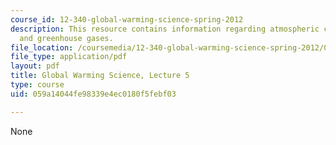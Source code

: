 ```yaml
---
course_id: 12-340-global-warming-science-spring-2012
description: This resource contains information regarding atmospheric composition
  and greenhouse gases.
file_location: /coursemedia/12-340-global-warming-science-spring-2012/059a14044fe98339e4ec0180f5febf03_MIT12_340S12_lec5.pdf
file_type: application/pdf
layout: pdf
title: Global Warming Science, Lecture 5
type: course
uid: 059a14044fe98339e4ec0180f5febf03

---
```

None